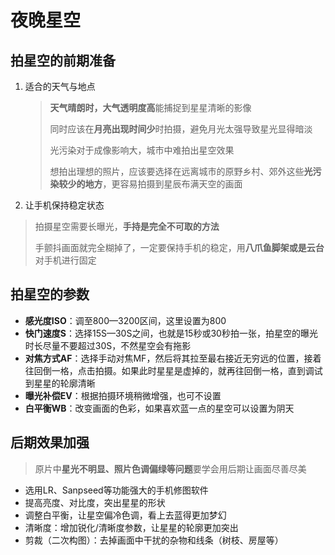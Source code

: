 # 夜晚星空

## 拍星空的前期准备

1. 适合的天气与地点

    > **天气晴朗时，大气透明度高**能捕捉到星星清晰的影像
    >
    > 同时应该在**月亮出现时间少**时拍摄，避免月光太强导致星光显得暗淡
    >
    > 光污染对于成像影响大，城市中难拍出星空效果
    >
    > 想拍出理想的照片，应该要选择在远离城市的原野乡村、郊外这些**光污染较少的地方**，更容易拍摄到星辰布满天空的画面

2. 让手机保持稳定状态

> 拍摄星空需要长曝光，**手持是完全不可取的方法**
>
> 手颤抖画面就完全糊掉了，一定要保持手机的稳定，用**八爪鱼脚架或是云台**对手机进行固定

## 拍星空的参数

- **感光度ISO**：调至800—3200区间，这里设置为800
- **快门速度S**：选择15S—30S之间，也就是15秒或30秒拍一张，拍星空的曝光时长尽量不要超过30S，不然星空会有拖影
- **对焦方式AF**：选择手动对焦MF，然后将其拉至最右接近无穷远的位置，接着往回倒一格，点击拍摄。如果此时星星是虚掉的，就再往回倒一格，直到调试到星星的轮廓清晰
- **曝光补偿EV**：根据拍摄环境稍微增强，也可不设置
- **白平衡WB**：改变画面的色彩，如果喜欢蓝一点的星空可以设置为阴天

## 后期效果加强

> 原片中**星光不明显、照片色调偏绿等问题**要学会用后期让画面尽善尽美

- 选用LR、Sanpseed等功能强大的手机修图软件
- 提高亮度、对比度，突出星星的形状
- 调整白平衡，让星空偏冷色调，看上去蓝得更加梦幻
- 清晰度：增加锐化/清晰度参数，让星星的轮廓更加突出
- 剪裁（二次构图）：去掉画面中干扰的杂物和线条（树枝、房屋等）
